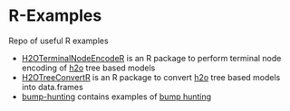 # R-Examples
Repo of useful R examples

- [H2OTerminalNodeEncodeR](https://github.com/richardangell/R-Examples/tree/master/H2OTerminalNodeEncodeR) is an R package to perform terminal node encoding of [h2o](https://www.h2o.ai/) tree based models
- [H2OTreeConvertR](https://github.com/richardangell/R-Examples/tree/master/H2OTreeConvertR) is an R package to convert [h2o](https://www.h2o.ai/) tree based models into data.frames
- [bump-hunting](https://github.com/richardangell/R-Examples/tree/master/bump-hunting) contains examples of [bump hunting](https://github.com/jedazard/PRIMsrc/wiki)
